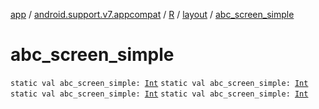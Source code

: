 [app](../../../index.md) / [android.support.v7.appcompat](../../index.md) / [R](../index.md) / [layout](index.md) / [abc_screen_simple](.)

# abc_screen_simple

`static val abc_screen_simple: `[`Int`](https://kotlinlang.org/api/latest/jvm/stdlib/kotlin/-int/index.html)
`static val abc_screen_simple: `[`Int`](https://kotlinlang.org/api/latest/jvm/stdlib/kotlin/-int/index.html)
`static val abc_screen_simple: `[`Int`](https://kotlinlang.org/api/latest/jvm/stdlib/kotlin/-int/index.html)
`static val abc_screen_simple: `[`Int`](https://kotlinlang.org/api/latest/jvm/stdlib/kotlin/-int/index.html)